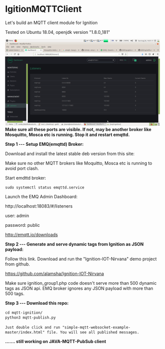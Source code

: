 # IgitionMQTTClient
Let's build an MQTT client module for Ignition

Tested on Ubuntu 18.04, openjdk version "1.8.0_181"

![](https://github.com/alamsha/IgitionMQTTClient/blob/master/images/EMQ-dashboard.png)
**Make sure all these ports are visible. If not, may be another broker like Mosquitto, Mosca etc is running. Stop it and restart emqttd.**


**Step 1 --- Setup EMQ(emqttd) Broker:**

Download and install the latest stable deb version from this site:

Make sure no other MQTT brokers like Moquitto, Mosca etc is running to avoid port clash.

Start emdttd broker:

    sudo systemctl status emqttd.service
        

Launch the EMQ Admin Dashboard:

http://localhost:18083/#/listeners

user: admin

password: public

http://emqtt.io/downloads

**Step 2 --- Generate and serve dynamic tags from Ignition as JSON payload:**

Follow this link. Download and run the "Ignition-IOT-Nirvana" demo project from github.

https://github.com/alamsha/Ignition-IOT-Nirvana

Make sure ignition_group1.php code doesn't serve more than 500 dynamic tags as JSON api. EMQ broker ignores any JSON payload with more than 500 tags.

**Step 3 --- Download this repo:**

    cd mqtt-ignition/
    python3 mqtt-publish.py
    
    Just double click and run "simple-mqtt-websocket-example-master/index.html" file. You will see all published messages.
    

**....... still working on JAVA-MQTT-PubSub client**
